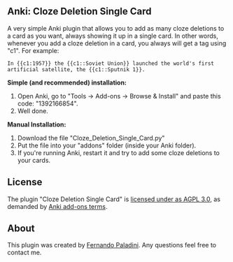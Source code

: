 Anki: Cloze Deletion Single Card
----

A very simple Anki plugin that allows you to add as many cloze deletions to a card as you want, always showing it up in a single card. In other words, whenever you add a cloze deletion in a card, you always will get a tag using "c1". For example: 

    In {{c1:1957}} the {{c1::Soviet Union}} launched the world's first artificial satellite, the {{c1::Sputnik 1}}.

**Simple (and recommended) installation:**

1. Open Anki, go to "Tools -> Add-ons -> Browse & Install" and paste this code: "1392166854".
2. Well done.

**Manual Installation:**

1. Download the file "Cloze_Deletion_Single_Card.py"
2. Put the file into your "addons" folder (inside your Anki folder).
3. If you're running Anki, restart it and try to add some cloze deletions to your cards.

License
----
The plugin "Cloze Deletion Single Card" is [licensed under as AGPL 3.0](license), as demanded by [Anki add-ons terms](https://ankiweb.net/account/terms).

About
----
This plugin was created by [Fernando Paladini](http://github.com/paladini/). Any questions feel free to contact me.
